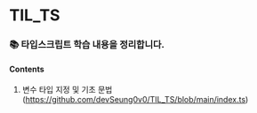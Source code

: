 # TIL_TS
### 📚 타입스크립트 학습 내용을 정리합니다.

#### Contents
1. 변수 타입 지정 및 기초 문법(https://github.com/devSeung0v0/TIL_TS/blob/main/index.ts)

